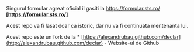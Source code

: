 Singurul formular agreat oficial il gasiti la https://formular.sts.ro/ **[https://formular.sts.ro/]**

Acest repo va fi lasat doar ca istoric, dar nu va fi continuata mentenanta lui.

Acest repo este un fork de la * [https://alexandrubau.github.com/declar](http://alexandrubau.github.com/declar) - Website-ul de Github
